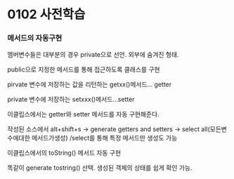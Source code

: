 # 0102 사전학습





### 메서드의 자동구현

멤버변수들은 대부분의 경우 private으로 선언. 외부에 숨겨진 형태.

public으로 지정한 메서드를 통해 접근하도록 클래스를 구현

pirvate 변수에 저장하는 값을 리턴하는 getxx()메서드... getter

private 변수에 저장하는 setxxx()메서드...setter





이클립스에서는 getter와 setter 메서드를 자동 구현해준다.

작성된 소스에서 alt+shift+s  -> generate getters and setters -> select all(모든변수에대한 메서드가생성) /select를 통해 특정 메서드만 생성도 가능



이클립스에서의 toString() 메서드 자동 구현

똑같이 generate tostring() 선택. 생성된 객체의 상태를 쉽게 확인 가능.